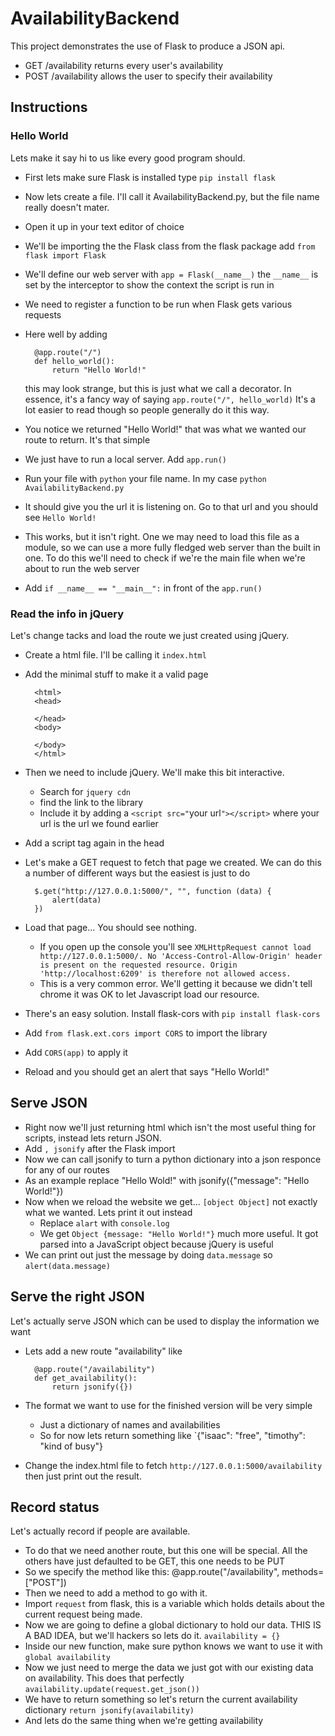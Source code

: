 # AvailabilityBackend

This project demonstrates the use of Flask to produce a JSON api.

* GET /availability returns every user's availability
* POST /availability allows the user to specify their availability

## Instructions

### Hello World

Lets make it say hi to us like every good program should.

* First lets make sure Flask is installed type `pip install flask`
* Now lets create a file. I'll call it AvailabilityBackend.py, but the file name really doesn't mater.
* Open it up in your text editor of choice
* We'll be importing the the Flask class from the flask package add `from flask import Flask`
* We'll define our web server with `app = Flask(__name__)` the `__name__` is set by the interceptor to show the context the script is run in
* We need to register a function to be run when Flask gets various requests
* Here well by adding

        @app.route("/")
        def hello_world():
            return "Hello World!"
        
    this may look strange, but this is just what we call a decorator. In essence, it's a fancy way of saying `app.route("/", hello_world)`
    It's a lot easier to read though so people generally do it this way.

* You notice we returned "Hello World!" that was what we wanted our route to return. It's that simple
* We just have to run a local server. Add `app.run()`
* Run your file with `python` your file name. In my case `python AvailabilityBackend.py`
* It should give you the url it is listening on. Go to that url and you should see `Hello World!`
* This works, but it isn't right. One we may need to load this file as a module, so we can use a more fully fledged web server
than the built in one. To do this we'll need to check if we're the main file when we're about to run the web server
* Add `if __name__ == "__main__":` in front of the `app.run()`


### Read the info in jQuery

Let's change tacks and load the route we just created using jQuery.

* Create a html file. I'll be calling it `index.html`
* Add the minimal stuff to make it a valid page
        
        <html>
        <head>
            
        </head>
        <body>
        
        </body>
        </html>
* Then we need to include jQuery. We'll make this bit interactive.
    * Search for `jquery cdn`
    * find the link to the library
    * Include it by adding a `<script src="`your url`"></script>` where your url is the url we found earlier
* Add a script tag again in the head
* Let's make a GET request to fetch that page we created. We can do this a number of different ways but the easiest
is just to do 
    
        $.get("http://127.0.0.1:5000/", "", function (data) {
            alert(data)
        })

* Load that page... You should see nothing. 
    * If you open up the console you'll see `XMLHttpRequest cannot load http://127.0.0.1:5000/. No 'Access-Control-Allow-Origin' header is present on the requested resource. Origin 'http://localhost:6209' is therefore not allowed access.`
    * This is a very common error. We'll getting it because we didn't tell chrome it was OK to let Javascript load our resource.
* There's an easy solution. Install flask-cors with `pip install flask-cors`
* Add `from flask.ext.cors import CORS` to import the library
* Add `CORS(app)` to apply it
* Reload and you should get an alert that says "Hello World!"

## Serve JSON

* Right now we'll just returning html which isn't the most useful thing for scripts, instead lets return JSON.
* Add `, jsonify` after the Flask import
* Now we can call jsonify to turn a python dictionary into a json responce for any of our routes
* As an example replace "Hello Wold!" with jsonify({"message": "Hello World!"})
* Now when we reload the website we get... `[object Object]` not exactly what we wanted. Lets print it out instead
    * Replace `alart` with `console.log`
    * We get `Object {message: "Hello World!"}` much more useful. It got parsed into a JavaScript object because jQuery is useful
* We can print out just the message by doing `data.message` so `alert(data.message)`

## Serve the right JSON

Let's actually serve JSON which can be used to display the information we want

* Lets add a new route "availability" like

        @app.route("/availability")
        def get_availability():
            return jsonify({})
            
* The format we want to use for the finished version will be very simple
    * Just a dictionary of names and availabilities
    * So for now lets return something like `{"isaac": "free", "timothy": "kind of busy"}
* Change the index.html file to fetch  `http://127.0.0.1:5000/availability` then just print out the result.

## Record status

Let's actually record if people are available.

* To do that we need another route, but this one will be special. All the others have just defaulted to be GET, this one needs to be PUT
* So we specify the method like this: @app.route("/availability", methods=["POST"])
* Then we need to add a method to go with it.
* Import `request` from flask, this is a variable which holds details about the current request being made.
* Now we are going to define a global dictionary to hold our data. THIS IS A BAD IDEA, but we'll hackers so lets do it. `availability = {}`
* Inside our new function, make sure python knows we want to use it with  `global availability`
* Now we just need to merge the data we just got with our existing data on availability. This does that perfectly `availability.update(request.get_json())`
* We have to return something so let's return the current availability dictionary `return jsonify(availability)`
* And lets do the same thing when we're getting availability
